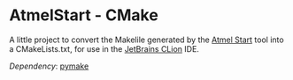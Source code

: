 
# AtmelStart - CMake

A little project to convert the Makelile generated by the [Atmel Start](http://start.atmel.com/) tool into a CMakeLists.txt, for use in the [JetBrains CLion](https://www.jetbrains.com/clion/) IDE.

_Dependency_: [pymake](https://github.com/mozilla/pymake)